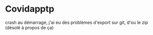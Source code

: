 # Covidapptp
crash au démarrage, j'ai eu des problèmes d'export sur git, d'ou le zip (désolé à propos de ça)
